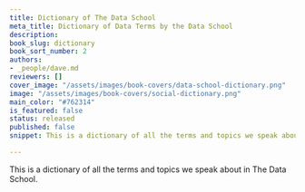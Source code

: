 ```yaml
---
title: Dictionary of The Data School
meta_title: Dictionary of Data Terms by the Data School
description:
book_slug: dictionary
book_sort_number: 2
authors:
- _people/dave.md
reviewers: []
cover_image: "/assets/images/book-covers/data-school-dictionary.png"
image: "/assets/images/book-covers/social-dictionary.png"
main_color: "#762314"
is_featured: false
status: released
published: false
snippet: This is a dictionary of all the terms and topics we speak about in The Data School.

---
```

This is a dictionary of all the terms and topics we speak about in The Data School.
